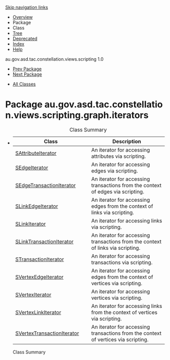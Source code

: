 <div class="topNav">

<span id="navbar.top"></span>

<div class="skipNav">

[Skip navigation links](#skip.navbar.top "Skip navigation links")

</div>

<span id="navbar.top.firstrow"></span>

-   [Overview](../constellation/CoreScriptingView/src/au/gov/asd/tac/constellation/views/scripting/docs/javadoc/overview-summary.md)
-   Package
-   Class
-   [Tree](../constellation/CoreScriptingView/src/au/gov/asd/tac/constellation/views/scripting/docs/javadoc/graph/iterators/package-tree.md)
-   [Deprecated](../constellation/CoreScriptingView/src/au/gov/asd/tac/constellation/views/scripting/docs/javadoc/deprecated-list.md)
-   [Index](../constellation/CoreScriptingView/src/au/gov/asd/tac/constellation/views/scripting/docs/javadoc/index-all.md)
-   [Help](../constellation/CoreScriptingView/src/au/gov/asd/tac/constellation/views/scripting/docs/javadoc/help-doc.md)

<div class="aboutLanguage">

au.gov.asd.tac.constellation.views.scripting 1.0

</div>

</div>

<div class="subNav">

-   [Prev Package](../constellation/CoreScriptingView/src/au/gov/asd/tac/constellation/views/scripting/docs/javadoc/graph/package-summary.md)
-   [Next Package](../constellation/CoreScriptingView/src/au/gov/asd/tac/constellation/views/scripting/docs/javadoc/utilities/package-summary.md)

<!-- -->

-   [All Classes](../constellation/CoreScriptingView/src/au/gov/asd/tac/constellation/views/scripting/docs/javadoc/allclasses-noframe.md)

<div>

</div>

<span id="skip.navbar.top"></span>

</div>

<div class="header">

# Package au.gov.asd.tac.constellation.views.scripting.graph.iterators

</div>

<div class="contentContainer">

-   <table class="typeSummary" data-border="0" data-cellpadding="3" data-cellspacing="0" data-summary="Class Summary table, listing classes, and an explanation">
    <caption><span>Class Summary</span><span class="tabEnd"> </span></caption>
    <colgroup>
    <col style="width: 50%" />
    <col style="width: 50%" />
    </colgroup>
    <thead>
    <tr class="header">
    <th class="colFirst" scope="col">Class</th>
    <th class="colLast" scope="col">Description</th>
    </tr>
    </thead>
    <tbody>
    <tr class="odd altColor">
    <td class="colFirst"><a href="../constellation/CoreScriptingView/src/au/gov/asd/tac/constellation/views/scripting/docs/javadoc/graph/iterators/SAttributeIterator.md" title="class in au.gov.asd.tac.constellation.views.scripting.graph.iterators">SAttributeIterator</a></td>
    <td class="colLast"><div class="block">
    An iterator for accessing attributes via scripting.
    </div></td>
    </tr>
    <tr class="even rowColor">
    <td class="colFirst"><a href="../constellation/CoreScriptingView/src/au/gov/asd/tac/constellation/views/scripting/docs/javadoc/graph/iterators/SEdgeIterator.md" title="class in au.gov.asd.tac.constellation.views.scripting.graph.iterators">SEdgeIterator</a></td>
    <td class="colLast"><div class="block">
    An iterator for accessing edges via scripting.
    </div></td>
    </tr>
    <tr class="odd altColor">
    <td class="colFirst"><a href="../constellation/CoreScriptingView/src/au/gov/asd/tac/constellation/views/scripting/docs/javadoc/graph/iterators/SEdgeTransactionIterator.md" title="class in au.gov.asd.tac.constellation.views.scripting.graph.iterators">SEdgeTransactionIterator</a></td>
    <td class="colLast"><div class="block">
    An iterator for accessing transactions from the context of edges via scripting.
    </div></td>
    </tr>
    <tr class="even rowColor">
    <td class="colFirst"><a href="../constellation/CoreScriptingView/src/au/gov/asd/tac/constellation/views/scripting/docs/javadoc/graph/iterators/SLinkEdgeIterator.md" title="class in au.gov.asd.tac.constellation.views.scripting.graph.iterators">SLinkEdgeIterator</a></td>
    <td class="colLast"><div class="block">
    An iterator for accessing edges from the context of links via scripting.
    </div></td>
    </tr>
    <tr class="odd altColor">
    <td class="colFirst"><a href="../constellation/CoreScriptingView/src/au/gov/asd/tac/constellation/views/scripting/docs/javadoc/graph/iterators/SLinkIterator.md" title="class in au.gov.asd.tac.constellation.views.scripting.graph.iterators">SLinkIterator</a></td>
    <td class="colLast"><div class="block">
    An iterator for accessing links via scripting.
    </div></td>
    </tr>
    <tr class="even rowColor">
    <td class="colFirst"><a href="../constellation/CoreScriptingView/src/au/gov/asd/tac/constellation/views/scripting/docs/javadoc/graph/iterators/SLinkTransactionIterator.md" title="class in au.gov.asd.tac.constellation.views.scripting.graph.iterators">SLinkTransactionIterator</a></td>
    <td class="colLast"><div class="block">
    An iterator for accessing transactions from the context of links via scripting.
    </div></td>
    </tr>
    <tr class="odd altColor">
    <td class="colFirst"><a href="../constellation/CoreScriptingView/src/au/gov/asd/tac/constellation/views/scripting/docs/javadoc/graph/iterators/STransactionIterator.md" title="class in au.gov.asd.tac.constellation.views.scripting.graph.iterators">STransactionIterator</a></td>
    <td class="colLast"><div class="block">
    An iterator for accessing transactions via scripting.
    </div></td>
    </tr>
    <tr class="even rowColor">
    <td class="colFirst"><a href="../constellation/CoreScriptingView/src/au/gov/asd/tac/constellation/views/scripting/docs/javadoc/graph/iterators/SVertexEdgeIterator.md" title="class in au.gov.asd.tac.constellation.views.scripting.graph.iterators">SVertexEdgeIterator</a></td>
    <td class="colLast"><div class="block">
    An iterator for accessing edges from the context of vertices via scripting.
    </div></td>
    </tr>
    <tr class="odd altColor">
    <td class="colFirst"><a href="../constellation/CoreScriptingView/src/au/gov/asd/tac/constellation/views/scripting/docs/javadoc/graph/iterators/SVertexIterator.md" title="class in au.gov.asd.tac.constellation.views.scripting.graph.iterators">SVertexIterator</a></td>
    <td class="colLast"><div class="block">
    An iterator for accessing vertices via scripting.
    </div></td>
    </tr>
    <tr class="even rowColor">
    <td class="colFirst"><a href="../constellation/CoreScriptingView/src/au/gov/asd/tac/constellation/views/scripting/docs/javadoc/graph/iterators/SVertexLinkIterator.md" title="class in au.gov.asd.tac.constellation.views.scripting.graph.iterators">SVertexLinkIterator</a></td>
    <td class="colLast"><div class="block">
    An iterator for accessing links from the context of vertices via scripting.
    </div></td>
    </tr>
    <tr class="odd altColor">
    <td class="colFirst"><a href="../constellation/CoreScriptingView/src/au/gov/asd/tac/constellation/views/scripting/docs/javadoc/graph/iterators/SVertexTransactionIterator.md" title="class in au.gov.asd.tac.constellation.views.scripting.graph.iterators">SVertexTransactionIterator</a></td>
    <td class="colLast"><div class="block">
    An iterator for accessing transactions from the context of vertices via scripting.
    </div></td>
    </tr>
    </tbody>
    </table>

    Class Summary<span class="tabEnd"> </span>

</div>
